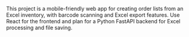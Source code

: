 <!-- Use this file to provide workspace-specific custom instructions to Copilot. For more details, visit https://code.visualstudio.com/docs/copilot/copilot-customization#_use-a-githubcopilotinstructionsmd-file -->

This project is a mobile-friendly web app for creating order lists from an Excel inventory, with barcode scanning and Excel export features. Use React for the frontend and plan for a Python FastAPI backend for Excel processing and file saving.
